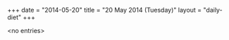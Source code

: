 +++
date = "2014-05-20"
title = "20 May 2014 (Tuesday)"
layout = "daily-diet"
+++

<p>&lt;no entries&gt;</p>